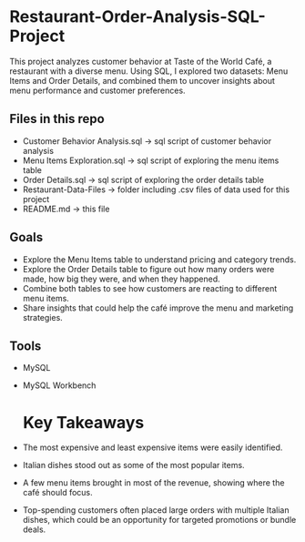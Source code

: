 # Restaurant-Order-Analysis-SQL-Project
This project analyzes customer behavior at Taste of the World Café, a restaurant with a diverse menu. Using SQL, I explored two datasets: Menu Items and Order Details, and combined them to uncover insights about menu performance and customer preferences.

## Files in this repo
- Customer Behavior Analysis.sql → sql script of customer behavior analysis
- Menu Items Exploration.sql → sql script of exploring the menu items table
- Order Details.sql → sql script of exploring the order details table
- Restaurant-Data-Files → folder including .csv files of data used for this project
- README.md → this file

## Goals
- Explore the Menu Items table to understand pricing and category trends.
- Explore the Order Details table to figure out how many orders were made, how big they were, and when they happened.
- Combine both tables to see how customers are reacting to different menu items.
- Share insights that could help the café improve the menu and marketing strategies.

## Tools
- MySQL
- MySQL Workbench

  # Key Takeaways
- The most expensive and least expensive items were easily identified.
- Italian dishes stood out as some of the most popular items.
- A few menu items brought in most of the revenue, showing where the café should focus.
- Top-spending customers often placed large orders with multiple Italian dishes, which could be an opportunity for targeted promotions or bundle deals.


